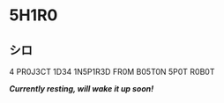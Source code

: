 # 5H1R0 
## シロ
4 PR0J3CT 1D34 1N5P1R3D FR0M B05T0N 5P0T R0B0T

***Currently resting, will wake it up soon!***
